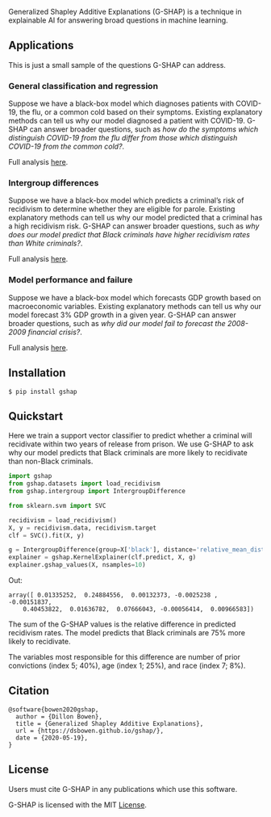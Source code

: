 Generalized Shapley Additive Explanations (G-SHAP) is a technique in explainable AI for answering broad questions in machine learning.

## Applications

This is just a small sample of the questions G-SHAP can address.

### General classification and regression

Suppose we have a black-box model which diagnoses patients with COVID-19, the flu, or a common cold based on their symptoms. Existing explanatory methods can tell us why our model diagnosed a patient with COVID-19. G-SHAP can answer broader questions, such as *how do the symptoms which distinguish COVID-19 from the flu differ from those which distinguish COVID-19 from the common cold?*.

Full analysis [here](https://github.com/dsbowen/gshap/blob/master/classification.ipynb).

### Intergroup differences

Suppose we have a black-box model which predicts a criminal’s risk of recidivism to determine whether they are eligible for parole. Existing explanatory methods can tell us why our model predicted that a criminal has a high recidivism risk. G-SHAP can answer broader questions, such as *why does our model predict that Black criminals have higher recidivism rates than White criminals?*.

Full analysis [here](https://github.com/dsbowen/gshap/blob/master/intergroup_difference.ipynb).

### Model performance and failure

Suppose we have a black-box model which forecasts GDP growth based on macroeconomic variables. Existing explanatory methods can tell us why our model forecast 3% GDP growth in a given year. G-SHAP can answer broader questions, such as *why did our model fail to forecast the 2008-2009 financial crisis?*.

Full analysis [here](https://github.com/dsbowen/gshap/blob/master/model_failure_regression.ipynb).

## Installation

```
$ pip install gshap
```

## Quickstart

Here we train a support vector classifier to predict whether a criminal will recidivate within two years of release from prison. We use G-SHAP to ask why our model predicts that Black criminals are more likely to recidivate than non-Black criminals.

```python
import gshap
from gshap.datasets import load_recidivism
from gshap.intergroup import IntergroupDifference

from sklearn.svm import SVC

recidivism = load_recidivism()
X, y = recidivism.data, recidivism.target
clf = SVC().fit(X, y)

g = IntergroupDifference(group=X['black'], distance='relative_mean_distance')
explainer = gshap.KernelExplainer(clf.predict, X, g)
explainer.gshap_values(X, nsamples=10)
```

Out:

```
array([ 0.01335252,  0.24884556,  0.00132373, -0.0025238 , -0.00151837,
    0.40453822,  0.01636782,  0.07666043, -0.00056414,  0.00966583])
```

The sum of the G-SHAP values is the relative difference in predicted recidivism rates. The model predicts that Black criminals are 75% more likely to recidivate. 

The variables most responsible for this difference are number of prior convictions (index 5; 40%), age (index 1; 25%), and race (index 7; 8%).

## Citation

```
@software{bowen2020gshap,
  author = {Dillon Bowen},
  title = {Generalized Shapley Additive Explanations},
  url = {https://dsbowen.github.io/gshap/},
  date = {2020-05-19},
}
```

## License

Users must cite G-SHAP in any publications which use this software.

G-SHAP is licensed with the MIT [License](https://github.com/dsbowen/gshap/blob/master/LICENSE).